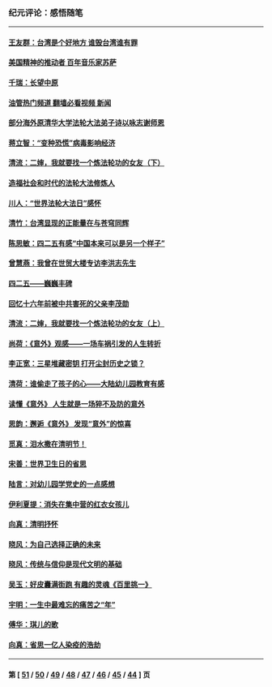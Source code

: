 ### 纪元评论：感悟随笔
---
#### [王友群：台湾是个好地方 谁毁台湾谁有罪](../../pages/nsc1035/n12977761.md?05280330) 
#### [美国精神的推动者 百年音乐家苏萨](../../pages/nsc1035/n12974542.md?05280330) 
#### [千瑞：长望中原](../../pages/nsc1035/n12976554.md?05280330) 
#### [油管热门频道 翻墙必看视频 新闻](ok?05280330)
#### [部分海外原清华大学法轮大法弟子诗以咏志谢师恩](../../pages/nsc1035/n12957723.md?05280330) 
#### [蒋立智：“变种恐慌”病毒影响经济](../../pages/nsc1035/n12955438.md?05280330) 
#### [清流：二婶，我就要找一个炼法轮功的女友（下）](../../pages/nsc1035/n12953189.md?05280330) 
#### [造福社会和时代的法轮大法修炼人](../../pages/nsc1035/n12944018.md?05280330) 
#### [川人：“世界法轮大法日”感怀](../../pages/nsc1035/n12932771.md?05280330) 
#### [清竹：台湾显现的正能量在与苍穹同辉](../../pages/nsc1035/n12928084.md?05280330) 
#### [陈思敏：四二五有感“中国本来可以是另一个样子”](../../pages/nsc1035/n12902318.md?05280330) 
#### [曾慧燕：我曾在世贸大楼专访李洪志先生](../../pages/nsc1035/n12898729.md?05280330) 
#### [四二五——巍巍丰碑](../../pages/nsc1035/n12893609.md?05280330) 
#### [回忆十六年前被中共害死的父亲李茂勋](../../pages/nsc1035/n12880270.md?05280330) 
#### [清流：二婶，我就要找一个炼法轮功的女友（上）](../../pages/nsc1035/n12879174.md?05280330) 
#### [尚荷：《意外》观感——一场车祸引发的人生转折](../../pages/nsc1035/n12877867.md?05280330) 
#### [李正宽：三星堆藏密钥 打开尘封历史之锁？](../../pages/nsc1035/n12877650.md?05280330) 
#### [清荷：谁偷走了孩子的心——大陆幼儿园教育有感](../../pages/nsc1035/n12871130.md?05280330) 
#### [读懂《意外》 人生就是一场猝不及防的意外](../../pages/nsc1035/n12869689.md?05280330) 
#### [思韵：邂逅《意外》 发现“意外”的惊喜](../../pages/nsc1035/n12862144.md?05280330) 
#### [觅真：泪水撒在清明节！](../../pages/nsc1035/n12857953.md?05280330) 
#### [宋善：世界卫生日的省思](../../pages/nsc1035/n12855911.md?05280330) 
#### [陆言：对幼儿园学党史的一点感想](../../pages/nsc1035/n12851128.md?05280330) 
#### [伊利夏提：消失在集中营的红衣女孩儿](../../pages/nsc1035/n12848360.md?05280330) 
#### [向真：清明抒怀](../../pages/nsc1035/n12848172.md?05280330) 
#### [晓风：为自己选择正确的未来](../../pages/nsc1035/n12778898.md?05280330) 
#### [晓风：传统与信仰是现代文明的基础](../../pages/nsc1035/n12762161.md?05280330) 
#### [吴玉：好皮囊满街跑 有趣的灵魂《百里挑一》](../../pages/nsc1035/n12760835.md?05280330) 
#### [宇明：一生中最难忘的痛苦之“年”](../../pages/nsc1035/n12757663.md?05280330) 
#### [傅华：琪儿的歌](../../pages/nsc1035/n12746849.md?05280330) 
#### [向真：省思一亿人染疫的浩劫](../../pages/nsc1035/n12714820.md?05280330) 

---
#### 第 [ [51](./51.md?05280330) / [50](./50.md?05280330) / [49](./49.md?05280330) / [48](./48.md?05280330) / [47](./47.md?05280330) / [46](./46.md?05280330) / [45](./45.md?05280330) / [44](./44.md?05280330) ] 页
